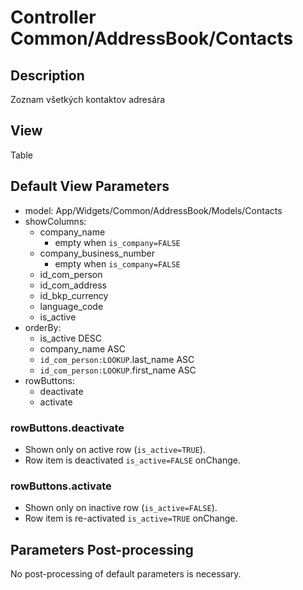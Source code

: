 # Controller Common/AddressBook/Contacts

## Description

Zoznam všetkých kontaktov adresára

## View

Table

## Default View Parameters

* model: App/Widgets/Common/AddressBook/Models/Contacts
* showColumns:
  * company_name
    * empty when `is_company=FALSE`
  * company_business_number
    * empty when `is_company=FALSE`
  * id_com_person
  * id_com_address
  * id_bkp_currency
  * language_code
  * is_active
* orderBy: 
  * is_active DESC
  * company_name ASC
  * `id_com_person:LOOKUP`.last_name ASC
  * `id_com_person:LOOKUP`.first_name ASC
* rowButtons:
  * deactivate
  * activate

### rowButtons.deactivate
* Shown only on active row (`is_active=TRUE`).
* Row item is deactivated `is_active=FALSE` onChange.

### rowButtons.activate
* Shown only on inactive row (`is_active=FALSE`).
* Row item is re-activated `is_active=TRUE` onChange.

## Parameters Post-processing

No post-processing of default parameters is necessary.
